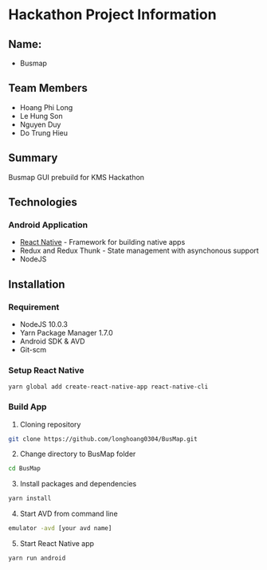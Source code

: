 # Hackathon Project Information
## Name:
- Busmap
## Team Members
- Hoang Phi Long
- Le Hung Son
- Nguyen Duy
- Do Trung Hieu

## Summary
Busmap GUI prebuild for KMS Hackathon

## Technologies
### Android Application
- [React Native](RN_README.md) - Framework for building native apps
- Redux and Redux Thunk - State management with asynchonous support
- NodeJS

## Installation
### Requirement
- NodeJS 10.0.3
- Yarn Package Manager 1.7.0
- Android SDK & AVD
- Git-scm

### Setup React Native
```
yarn global add create-react-native-app react-native-cli
```

### Build App
1. Cloning repository
```sh
git clone https://github.com/longhoang0304/BusMap.git
```
2. Change directory to BusMap folder
```sh
cd BusMap
```
3. Install packages and dependencies
```sh
yarn install
```
4. Start AVD from command line
```sh
emulator -avd [your avd name]
```
5. Start React Native app
```sh
yarn run android
```